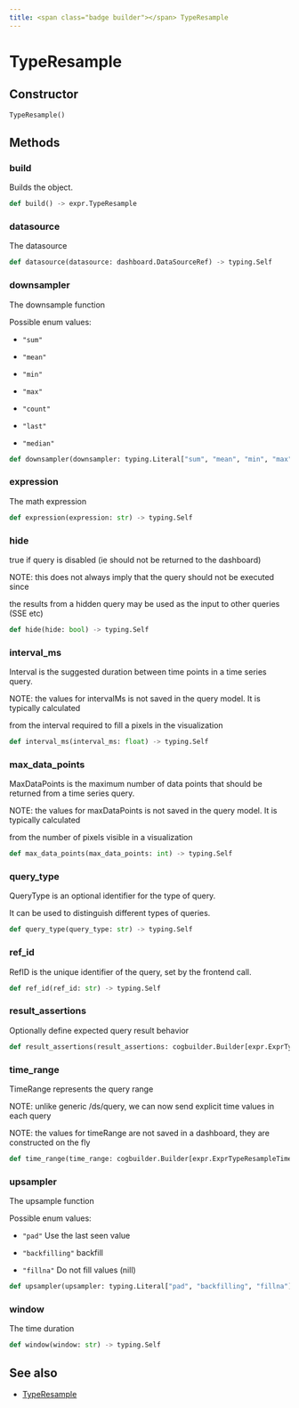 ```yaml
---
title: <span class="badge builder"></span> TypeResample
---
```

# <span class="badge builder"></span> TypeResample

## Constructor

```python
TypeResample()
```
## Methods

### <span class="badge object-method"></span> build

Builds the object.

```python
def build() -> expr.TypeResample
```

### <span class="badge object-method"></span> datasource

The datasource

```python
def datasource(datasource: dashboard.DataSourceRef) -> typing.Self
```

### <span class="badge object-method"></span> downsampler

The downsample function

Possible enum values:

 - `"sum"` 

 - `"mean"` 

 - `"min"` 

 - `"max"` 

 - `"count"` 

 - `"last"` 

 - `"median"` 

```python
def downsampler(downsampler: typing.Literal["sum", "mean", "min", "max", "count", "last", "median"]) -> typing.Self
```

### <span class="badge object-method"></span> expression

The math expression

```python
def expression(expression: str) -> typing.Self
```

### <span class="badge object-method"></span> hide

true if query is disabled (ie should not be returned to the dashboard)

NOTE: this does not always imply that the query should not be executed since

the results from a hidden query may be used as the input to other queries (SSE etc)

```python
def hide(hide: bool) -> typing.Self
```

### <span class="badge object-method"></span> interval_ms

Interval is the suggested duration between time points in a time series query.

NOTE: the values for intervalMs is not saved in the query model.  It is typically calculated

from the interval required to fill a pixels in the visualization

```python
def interval_ms(interval_ms: float) -> typing.Self
```

### <span class="badge object-method"></span> max_data_points

MaxDataPoints is the maximum number of data points that should be returned from a time series query.

NOTE: the values for maxDataPoints is not saved in the query model.  It is typically calculated

from the number of pixels visible in a visualization

```python
def max_data_points(max_data_points: int) -> typing.Self
```

### <span class="badge object-method"></span> query_type

QueryType is an optional identifier for the type of query.

It can be used to distinguish different types of queries.

```python
def query_type(query_type: str) -> typing.Self
```

### <span class="badge object-method"></span> ref_id

RefID is the unique identifier of the query, set by the frontend call.

```python
def ref_id(ref_id: str) -> typing.Self
```

### <span class="badge object-method"></span> result_assertions

Optionally define expected query result behavior

```python
def result_assertions(result_assertions: cogbuilder.Builder[expr.ExprTypeResampleResultAssertions]) -> typing.Self
```

### <span class="badge object-method"></span> time_range

TimeRange represents the query range

NOTE: unlike generic /ds/query, we can now send explicit time values in each query

NOTE: the values for timeRange are not saved in a dashboard, they are constructed on the fly

```python
def time_range(time_range: cogbuilder.Builder[expr.ExprTypeResampleTimeRange]) -> typing.Self
```

### <span class="badge object-method"></span> upsampler

The upsample function

Possible enum values:

 - `"pad"` Use the last seen value

 - `"backfilling"` backfill

 - `"fillna"` Do not fill values (nill)

```python
def upsampler(upsampler: typing.Literal["pad", "backfilling", "fillna"]) -> typing.Self
```

### <span class="badge object-method"></span> window

The time duration

```python
def window(window: str) -> typing.Self
```

## See also

 * <span class="badge object-type-class"></span> [TypeResample](./object-TypeResample.md)
